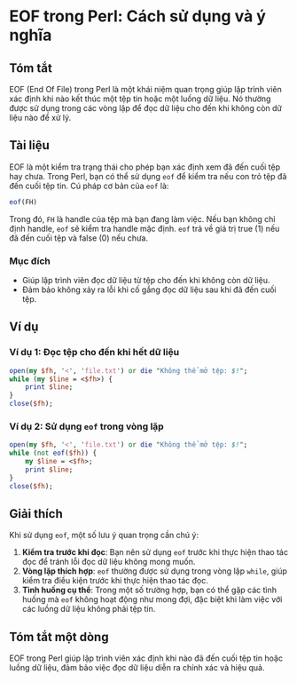 <!--
Meta Description: # EOF trong Perl: Cách sử dụng và ý nghĩa ## Tóm tắt EOF (End Of File) trong Perl là một khái niệm quan trọng giúp lập trình viên xác định khi nào kết...
Meta Keywords: eof, tệp, khi, liệu, trong
-->

# EOF trong Perl: Cách sử dụng và ý nghĩa

## Tóm tắt
EOF (End Of File) trong Perl là một khái niệm quan trọng giúp lập trình viên xác định khi nào kết thúc một tệp tin hoặc một luồng dữ liệu. Nó thường được sử dụng trong các vòng lặp để đọc dữ liệu cho đến khi không còn dữ liệu nào để xử lý.

## Tài liệu
EOF là một kiểm tra trạng thái cho phép bạn xác định xem đã đến cuối tệp hay chưa. Trong Perl, bạn có thể sử dụng `eof` để kiểm tra nếu con trỏ tệp đã đến cuối tệp tin. Cú pháp cơ bản của `eof` là:

```perl
eof(FH)
```

Trong đó, `FH` là handle của tệp mà bạn đang làm việc. Nếu bạn không chỉ định handle, `eof` sẽ kiểm tra handle mặc định. `eof` trả về giá trị true (1) nếu đã đến cuối tệp và false (0) nếu chưa.

### Mục đích
- Giúp lập trình viên đọc dữ liệu từ tệp cho đến khi không còn dữ liệu.
- Đảm bảo không xảy ra lỗi khi cố gắng đọc dữ liệu sau khi đã đến cuối tệp.

## Ví dụ
### Ví dụ 1: Đọc tệp cho đến khi hết dữ liệu

```perl
open(my $fh, '<', 'file.txt') or die "Không thể mở tệp: $!";
while (my $line = <$fh>) {
    print $line;
}
close($fh);
```

### Ví dụ 2: Sử dụng `eof` trong vòng lặp

```perl
open(my $fh, '<', 'file.txt') or die "Không thể mở tệp: $!";
while (not eof($fh)) {
    my $line = <$fh>;
    print $line;
}
close($fh);
```

## Giải thích
Khi sử dụng `eof`, một số lưu ý quan trọng cần chú ý:

1. **Kiểm tra trước khi đọc**: Bạn nên sử dụng `eof` trước khi thực hiện thao tác đọc để tránh lỗi đọc dữ liệu không mong muốn.
2. **Vòng lặp thích hợp**: `eof` thường được sử dụng trong vòng lặp `while`, giúp kiểm tra điều kiện trước khi thực hiện thao tác đọc.
3. **Tình huống cụ thể**: Trong một số trường hợp, bạn có thể gặp các tình huống mà `eof` không hoạt động như mong đợi, đặc biệt khi làm việc với các luồng dữ liệu không phải tệp tin.

## Tóm tắt một dòng
EOF trong Perl giúp lập trình viên xác định khi nào đã đến cuối tệp tin hoặc luồng dữ liệu, đảm bảo việc đọc dữ liệu diễn ra chính xác và hiệu quả.